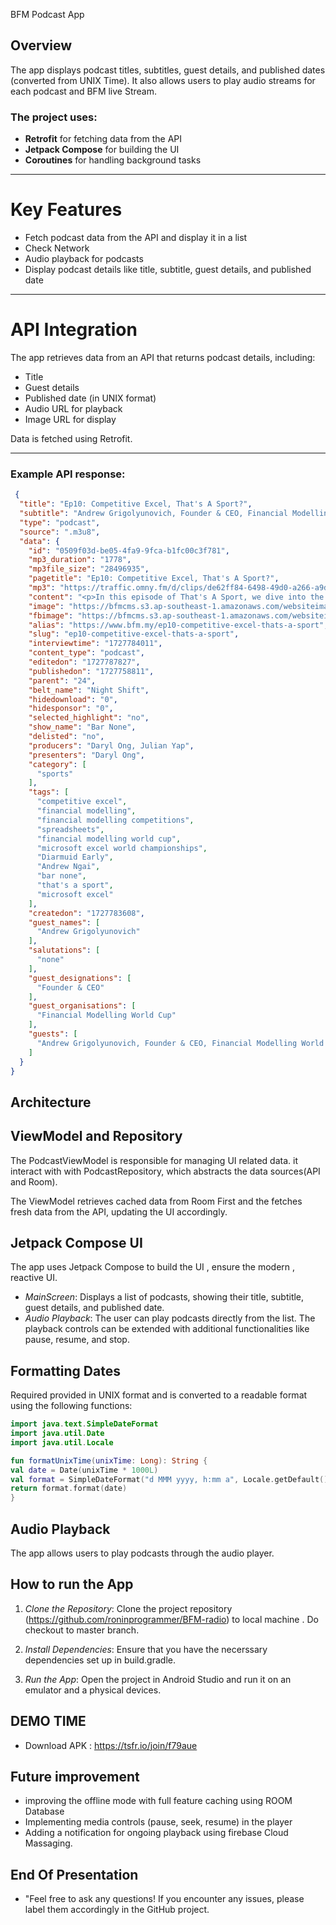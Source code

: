 BFM Podcast App

## Overview

The app displays podcast titles, subtitles, guest details, and published dates (converted from UNIX Time). It also allows users to play audio streams for each podcast and BFM live Stream.

### The project uses:
- **Retrofit** for fetching data from the API
- **Jetpack Compose** for building the UI
- **Coroutines** for handling background tasks

---

# Key Features

- Fetch podcast data from the API and display it in a list
- Check Network
- Audio playback for podcasts
- Display podcast details like title, subtitle, guest details, and published date

---

# API Integration

The app retrieves data from an API that returns podcast details, including:
- Title
- Guest details
- Published date (in UNIX format)
- Audio URL for playback
- Image URL for display

Data is fetched using Retrofit.

---

### Example API response:
```json
 {
  "title": "Ep10: Competitive Excel, That's A Sport?",
  "subtitle": "Andrew Grigolyunovich, Founder & CEO, Financial Modelling World Cup",
  "type": "podcast",
  "source": ".m3u8",
  "data": {
    "id": "0509f03d-be05-4fa9-9fca-b1fc00c3f781",
    "mp3_duration": "1778",
    "mp3file_size": "28496935",
    "pagetitle": "Ep10: Competitive Excel, That's A Sport?",
    "mp3": "https://traffic.omny.fm/d/clips/de62ff84-6498-49d0-a266-a9d50120c712/8d3d4942-d271-4d59-9aa1-ab09005b3136/0509f03d-be05-4fa9-9fca-b1fc00c3f781/audio.mp3",
    "content": "<p>In this episode of That's A Sport, we dive into the world of Competitive Excel, where spreadsheet&nbsp;enthusiasts showcase their creativity, speed, and problem-solving skills through nail-biting timed challenges of complex data problems - all using the world's best puzzle-solving tool.</p><p></p><p>Today, the Microsoft Excel World Championships is quickly becoming the next big thing in esports, bringing together the world's foremost Excel experts to battle it out head-to-head in spectator-friendly showdowns in packed arenas and watched by millions online. Andrew Grigolyunovich, founder and CEO of the Financial Modelling World Cup, takes us behind the scenes of the spreadsheet spectacle.</p><p></p><p>That's A Sport is a monthly series where we look to explore and discover some lesser known sport around the globe.&nbsp;</p><p><br>Photo credit: Robert McMillan/The Wall Street Journal</p>",
    "image": "https://bfmcms.s3.ap-southeast-1.amazonaws.com/websiteimages/bar-none/2024-10-01_ep10-competitive-excel-thats-a-sport/website_b3197506-f999-4ad1-ad2e-9b1aca766a76.png",
    "fbimage": "https://bfmcms.s3.ap-southeast-1.amazonaws.com/websiteimages/bar-none/2024-10-01_ep10-competitive-excel-thats-a-sport/og_b3197506-f999-4ad1-ad2e-9b1aca766a76.png",
    "alias": "https://www.bfm.my/ep10-competitive-excel-thats-a-sport",
    "slug": "ep10-competitive-excel-thats-a-sport",
    "interviewtime": "1727784011",
    "content_type": "podcast",
    "editedon": "1727787827",
    "publishedon": "1727758811",
    "parent": "24",
    "belt_name": "Night Shift",
    "hidedownload": "0",
    "hidesponsor": "0",
    "selected_highlight": "no",
    "show_name": "Bar None",
    "delisted": "no",
    "producers": "Daryl Ong, Julian Yap",
    "presenters": "Daryl Ong",
    "category": [
      "sports"
    ],
    "tags": [
      "competitive excel",
      "financial modelling",
      "financial modelling competitions",
      "spreadsheets",
      "financial modelling world cup",
      "microsoft excel world championships",
      "Diarmuid Early",
      "Andrew Ngai",
      "bar none",
      "that's a sport",
      "microsoft excel"
    ],
    "createdon": "1727783608",
    "guest_names": [
      "Andrew Grigolyunovich"
    ],
    "salutations": [
      "none"
    ],
    "guest_designations": [
      "Founder & CEO"
    ],
    "guest_organisations": [
      "Financial Modelling World Cup"
    ],
    "guests": [
      "Andrew Grigolyunovich, Founder & CEO, Financial Modelling World Cup"
    ]
  }
}
```
## Architecture

## ViewModel and Repository

The PodcastViewModel is responsible for managing UI related data. it interact with with PodcastRepository, which abstracts the data sources(API and Room).

The ViewModel retrieves cached data from Room First and the fetches fresh data from the API, updating the UI accordingly.


## Jetpack Compose UI

The app uses Jetpack Compose to build the UI , ensure the modern , reactive UI.

- *MainScreen*: Displays a list of podcasts, showing their title, subtitle, guest details, and published date.
- *Audio Playback*: The user can play podcasts directly from the list. The playback controls can be extended with additional functionalities like pause, resume, and stop.

## Formatting Dates

Required provided in UNIX format and is converted to a readable format using the following functions:

```kotlin
import java.text.SimpleDateFormat
import java.util.Date
import java.util.Locale

fun formatUnixTime(unixTime: Long): String {
val date = Date(unixTime * 1000L)
val format = SimpleDateFormat("d MMM yyyy, h:mm a", Locale.getDefault())
return format.format(date)
}
```


## Audio Playback

The app allows users to play podcasts through the audio player.


## How to run the App

1. *Clone the Repository*: Clone the project repository (https://github.com/roninprogrammer/BFM-radio) to local machine .  Do checkout to master branch.

2. *Install Dependencies*: Ensure that you have the necerssary dependencies set up in build.gradle.

3. *Run the App*: Open the project in Android Studio and run it on an emulator and a physical devices.

## DEMO TIME

- Download APK : https://tsfr.io/join/f79aue


## Future improvement
- improving the offline mode with full feature caching using ROOM Database
- Implementing media controls (pause, seek, resume) in the player
- Adding a notification for ongoing playback using firebase Cloud Massaging.

## End Of Presentation
- "Feel free to ask any questions! If you encounter any issues, please label them accordingly in the GitHub project. 